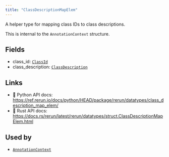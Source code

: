 ```yaml
---
title: "ClassDescriptionMapElem"
---
```


A helper type for mapping class IDs to class descriptions.

This is internal to the `AnnotationContext` structure.

## Fields

* class_id: [`ClassId`](../datatypes/class_id.md)
* class_description: [`ClassDescription`](../datatypes/class_description.md)

## Links
 * 🐍 Python API docs: https://ref.rerun.io/docs/python/HEAD/package/rerun/datatypes/class_description_map_elem/
 * 🦀 Rust API docs: https://docs.rs/rerun/latest/rerun/datatypes/struct.ClassDescriptionMapElem.html


## Used by

* [`AnnotationContext`](../components/annotation_context.md)
